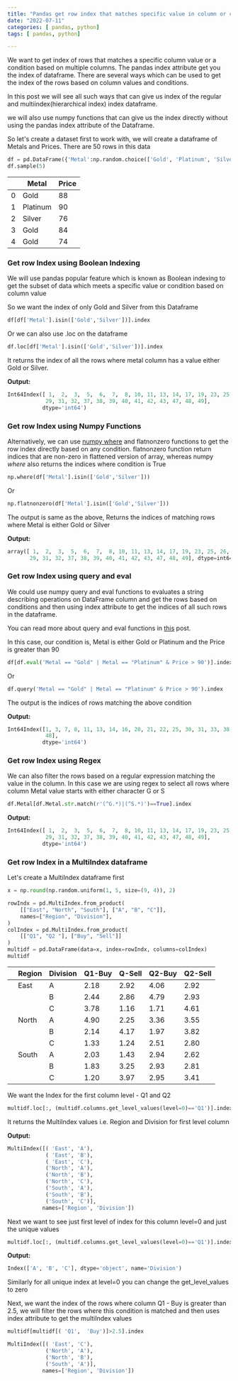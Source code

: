 ```yaml
---
title: "Pandas get row index that matches specific value in column or condition"
date: "2022-07-11"
categories: [ pandas, python]
tags: [ pandas, python]

---
```


We want to get index of rows that matches a specific column value or a condition based on multiple columns. The pandas index attribute get you the index of dataframe. There are several ways which can be used to get the index of the rows based on column values and conditions. 

In this post we will see all such ways that can give us index of the regular and multiindex(hierarchical index) index dataframe.

we will also use numpy functions that can give us the index directly without using the pandas index attribute of the Dataframe.

So let's create a dataset first to work with, we will create a dataframe of Metals and Prices. There are 50 rows in this data

```python
df = pd.DataFrame({'Metal':np.random.choice(['Gold', 'Platinum', 'Silver'], size=50), 'Price': np.random.randint(0, 100, 50)})
df.sample(5)
```





|      | Metal    | Price |
| ---- | -------- | ----- |
| 0    | Gold     | 88    |
| 1    | Platinum | 90    |
| 2    | Silver   | 76    |
| 3    | Gold     | 84    |
| 4    | Gold     | 74    |

### **Get row Index using Boolean Indexing**

We will use pandas popular feature which is known as Boolean indexing to get the subset of data which meets a specific value or condition based on column value 

So we want the index of only Gold and Silver from this Dataframe

```python
df[df['Metal'].isin(['Gold','Silver'])].index
```

Or we can also use .loc on the dataframe

```python
df.loc[df['Metal'].isin(['Gold','Silver'])].index
```

It returns the index of all the rows where metal column has a value either Gold or Silver.

**Output:**

```python
Int64Index([ 1,  2,  3,  5,  6,  7,  8, 10, 11, 13, 14, 17, 19, 23, 25, 26, 27,
            29, 31, 32, 37, 38, 39, 40, 41, 42, 43, 47, 48, 49],
           dtype='int64')
```

### **Get row Index using Numpy Functions**

Alternatively, we can use [numpy where](https://kanoki.org/2020/01/03/how-to-work-with-numpy-where/) and flatnonzero functions to get the row index directly based on any condition. flatnonzero function return indices that are non-zero in flattened version of array, whereas numpy *where* also returns the indices where condition is True

```python
np.where(df['Metal'].isin(['Gold','Silver']))
```

Or

```python
np.flatnonzero(df['Metal'].isin(['Gold','Silver']))
```

The output is same as the above, Returns the indices of matching rows where Metal is either Gold or Silver

**Output:**

```python
array([ 1,  2,  3,  5,  6,  7,  8, 10, 11, 13, 14, 17, 19, 23, 25, 26, 27,
       29, 31, 32, 37, 38, 39, 40, 41, 42, 43, 47, 48, 49], dtype=int64)
```

### **Get row Index using query and eval**

We could use numpy query and eval functions to evaluates a string describing operations on DataFrame column and get the rows based on conditions and then using index attribute to get the indices of all such rows in the dataframe. 

You can read more about query and eval functions in [this](https://kanoki.org/2020/01/21/pandas-dataframe-filter-with-multiple-conditions/) post.

In this case, our condition is, Metal is either Gold or Platinum and the Price is greater than 90

```python
df[df.eval('Metal == "Gold" | Metal == "Platinum" & Price > 90')].index
```

Or

```python
df.query('Metal == "Gold" | Metal == "Platinum" & Price > 90').index
```

The output is the indices of rows matching the above condition

**Output:**

```python
Int64Index([1, 3, 7, 8, 11, 13, 14, 16, 20, 21, 22, 25, 30, 31, 33, 38, 40,
            48],
           dtype='int64')
```



### Get row Index using Regex

We can also filter the rows based on a regular expression matching the value in the column. In this case we are using regex to select all rows where column Metal value starts with either character G or S

```python
df.Metal[df.Metal.str.match(r'(^G.*)|(^S.*)')==True].index
```

**Output:**

```python
Int64Index([ 1,  2,  3,  5,  6,  7,  8, 10, 11, 13, 14, 17, 19, 23, 25, 26, 27,
            29, 31, 32, 37, 38, 39, 40, 41, 42, 43, 47, 48, 49],
           dtype='int64')
```

### Get row Index in a MultiIndex dataframe

Let's create a MultiIndex dataframe first

```python
x = np.round(np.random.uniform(1, 5, size=(9, 4)), 2)

rowIndx = pd.MultiIndex.from_product(
    [["East", "North", "South"], ["A", "B", "C"]],
    names=["Region", "Division"],
)
colIndex = pd.MultiIndex.from_product(
    [["Q1", "Q2 "], ["Buy", "Sell"]]
)
multidf = pd.DataFrame(data=x, index=rowIndx, columns=colIndex)
multidf
```

|      | Region | Division | Q1-Buy | Q-Sell | Q2-Buy | Q2-Sell |
| ---- | ------ | -------- | ------ | ------ | ------ | ------- |
|      | East   | A        | 2.18   | 2.92   | 4.06   | 2.92    |
|      |        | B        | 2.44   | 2.86   | 4.79   | 2.93    |
|      |        | C        | 3.78   | 1.16   | 1.71   | 4.61    |
|      | North  | A        | 4.90   | 2.25   | 3.36   | 3.55    |
|      |        | B        | 2.14   | 4.17   | 1.97   | 3.82    |
|      |        | C        | 1.33   | 1.24   | 2.51   | 2.80    |
|      | South  | A        | 2.03   | 1.43   | 2.94   | 2.62    |
|      |        | B        | 1.83   | 3.25   | 2.93   | 2.81    |
|      |        | C        | 1.20   | 3.97   | 2.95   | 3.41    |

We want the Index for the first column level - Q1 and Q2

```python
multidf.loc[:, (multidf.columns.get_level_values(level=0)=='Q1')].index
```

It returns the MultiIndex values i.e. Region and Division for first level column

**Output:**

```python
MultiIndex([( 'East', 'A'),
            ( 'East', 'B'),
            ( 'East', 'C'),
            ('North', 'A'),
            ('North', 'B'),
            ('North', 'C'),
            ('South', 'A'),
            ('South', 'B'),
            ('South', 'C')],
           names=['Region', 'Division'])
```

Next we want to see just first level of index for this column level=0 and just the unique values

```python
multidf.loc[:, (multidf.columns.get_level_values(level=0)=='Q1')].index.get_level_values(1).unique()
```

**Output:**

```python
Index(['A', 'B', 'C'], dtype='object', name='Division')
```

Similarly for all unique index at level=0 you can change the get_level_values to zero

Next, we want the index of the rows where column Q1 - Buy is greater than 2.5, we will filter the rows where this condition is matched and then uses index attribute to get the multiIndex values

```python
multidf[multidf[( 'Q1',  'Buy')]>2.5].index
```

```python
MultiIndex([( 'East', 'C'),
            ('North', 'A'),
            ('North', 'B'),
            ('South', 'A')],
           names=['Region', 'Division'])
```



 